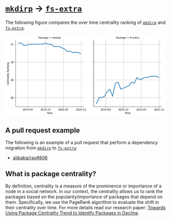 # [`mkdirp`](https://www.npmjs.com/package/mkdirp) -> [`fs-extra`](https://www.npmjs.com/package/fs-extra)

The following figure compares the over time centrality ranking of [`mkdirp`](https://www.npmjs.com/package/mkdirp) and [`fs-extra`](https://www.npmjs.com/package/fs-extra).

![the centrality of mkdirp and fs-extra](../figs/mkdirp_fs-extra.png)

## A pull request example

The following is an example of a pull request that perform a dependency migration from [`mkdirp`](https://www.npmjs.com/package/mkdirp) to [`fs-extra`](https://www.npmjs.com/package/fs-extra):

- [alibaba/rax#806](https://github.com/alibaba/rax/pull/806)

## What is package centrality?

By definition, centrality is a measure of the prominence or importance of a node in a social network.
In our context, the centrality allows us to rank the packages based on the popularity/importance of packages that depend on them.
Specifically, we use the PageRank algorithm to evaluate the shift in their centrality over time.
For more details read our research paper: [Towards Using Package Centrality Trend to Identify Packages in Decline](https://arxiv.org/abs/2107.10168).
